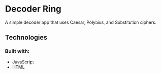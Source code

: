 # Decoder Ring

A simple decoder app that uses Caesar, Polybius, and Substitution ciphers.

## Technologies
### Built with:
- JavaScript
- HTML
